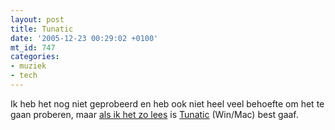 ```yaml
---
layout: post
title: Tunatic
date: '2005-12-23 00:29:02 +0100'
mt_id: 747
categories:
- muziek
- tech
---
```

Ik heb het nog niet geprobeerd en heb ook niet heel veel behoefte om het te gaan proberen, maar <a href="http://www.macworld.com/weblogs/macgems/2005/12/tunatic/">als ik het zo lees</a> is <a href="http://www.wildbits.com/tunatic/">Tunatic</a> (Win/Mac) best gaaf.
